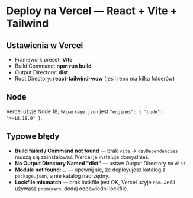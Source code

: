 # Deploy na Vercel — React + Vite + Tailwind

## Ustawienia w Vercel
- Framework preset: **Vite**
- Build Command: **npm run build**
- Output Directory: **dist**
- Root Directory: **react-tailwind-wow** (jeśli repo ma kilka folderów)

## Node
Vercel użyje Node 18; w `package.json` jest `"engines": { "node": ">=18.18.0" }`.

## Typowe błędy
- **Build failed / Command not found** — brak `vite` → `devDependencies` muszą się zainstalować (Vercel je instaluje domyślnie).
- **No Output Directory Named "dist"** — ustaw Output Directory na `dist`.
- **Module not found:...** — upewnij się, że deployujesz katalog z `package.json`, a nie katalog nadrzędny.
- **Lockfile mismatch** — brak lockfile jest OK, Vercel użyje `npm`. Jeśli używasz `pnpm`/`yarn`, dodaj odpowiedni lockfile.

